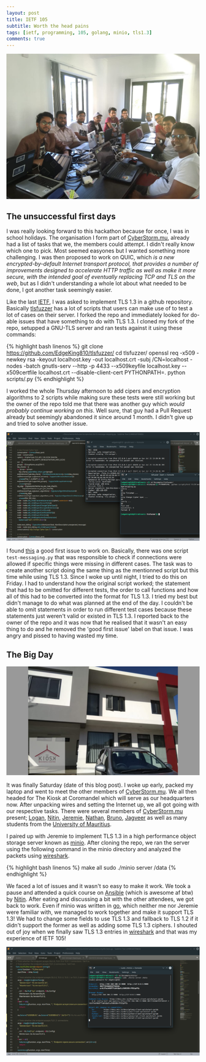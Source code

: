 ```yaml
---
layout: post
title: IETF 105
subtitle: Worth the head pains
tags: [ietf, programming, 105, golang, minio, tls1.3]
comments: true
---
```


![](../img/ietf/team.jpg)

## The unsuccessful first days

I was really looking forward to this hackathon because for once, I was in school holidays.
The organisation I form part of [CyberStorm.mu](https://cyberstorm.mu), already had a list 
of tasks that we, the members could attempt. I didn't really know which one to pick. Most 
seemed easyones but I wanted something more challenging. I was then proposed to work 
on QUIC, which *is a new encrypted-by-default Internet transport protocol, that provides a 
number  of improvements designed to accelerate HTTP traffic as well as make it more secure, 
with the intended goal of eventually replacing TCP and TLS on the web*, but as I didn't
understanding a whole lot about what needed to be done, I got another task seemingly easier.

Like the last [IETF](https://blog.kinesisgames.net/2019-06-24-page3-ietf-104/), I was asked
to implement TLS 1.3 in a github repository. Basically [tlsfuzzer](https://github.com/tomato42/tlsfuzzer/)
has a lot of scripts that users can make use of to test a lot of cases on their server. I forked the
repo and immediately looked for do-able issues that have something to do with TLS 1.3. I cloned
my fork of the repo, setupped a GNU-TLS server and ran tests against it using these commands:

{% highlight bash linenos %}
git clone https://github.com/EdgeKing810/tlsfuzzer/
cd tlsfuzzer/
openssl req -x509 -newkey rsa -keyout localhost.key -out localhost.crt -subj /CN=localhost -nodes -batch
gnutls-serv --http -p 4433 --x509keyfile localhost.key --x509certfile localhost.crt --disable-client-cert
PYTHONPATH=. python scripts/<scriptName>.py 
{% endhighlight %}

I worked the whole Thursday afternoon to add cipers and encryption algorithms to 2 scripts
while making sure these tests were still working but the owner of the repo told me that there
was another guy which *would probably continue working on this*. Well sure, that guy had
a Pull Request already but seemingly abandoned it since around 1 month. I didn't give up and
tried to solve another issue.

![](../img/ietf/tls-fuzzer.png)

I found [this](https://github.com/tomato42/tlsfuzzer/issues/527) a good first issue to work on.
Basically, there was one script ``test-messaging.py`` that was responsible to check if connections
were allowed if specific things were missing in different cases. The task was to create another
script doing the same thing as the mentionned script but this time while using TLS 1.3. Since I
woke up until night, I tried to do this on Friday. I had to understand how the original script worked;
the statement that had to be omitted for different tests, the order to call functions and how all
of this had to be converted into the format for TLS 1.3. I tried my best but didn't manage to do what
was planned at the end of the day. I couldn't be able to omit statements in order to run different
test cases because these statements just weren't valid or existed in TLS 1.3. I reported back to 
the owner of the repo and it was now that he realised that it wasn't an easy thing to do and he
removed the 'good first issue' label on that issue. I was angry and pissed to having wasted my time.

## The Big Day

![](../img/ietf/the-kiosk.jpeg)

It was finally Saturday (date of this blog post). I woke up early, packed my laptop and went to meet
the other members of [CyberStorm.mu](https://cyberstorm.mu). We all then headed for The Kiosk at
Coromandel which will serve as our headquarters now. After unpacking wires and setting the
Internet up, we all got going with our respective tasks. There were several members of
[CyberStorm.mu](https://cyberstorm.mu) present; 
[Logan](https://www.linkedin.com/in/loganaden-velvindron-6b596342/), [Nitin](https://tunnelix.com),
 [Jeremie](https://medium.com/@jeremiedaniel48), [Nathan](https://tecknologg.website/),
[Bruno](https://busymind101.wordpress.com/), [Jagveer](https://jagveerl.blogspot.com/) as well as many
students from the [University of Mauritius](http://uom.ac.mu/).

I paired up with Jeremie to implement TLS 1.3 in a high performance object storage server known
as [minio](https://github.com/minio/minio). After cloning the repo, we ran the server using the following
command in the minio directory and analyzed the packets using [wireshark](https://wireshark.org).

{% highlight bash linenos %}
make all
sudo ./minio server /data
{% endhighlight %}

We faced a lot of issues and it wasn't so easy to make it work. We took a pause and attended a
quick course on [Ansible](https://www.ansible.com) (which is awesome af btw) by [Nitin](https://tunnelix.com). 
After eating and discussing a bit with the other attendees, we got back to work. Even if minio was written
in [go](golang.org), which neither me nor Jeremie were familiar with, we managed to work together
and make it support TLS 1.3! We had to change some fields to use TLS 1.3 and fallback to TLS 1.2 if
it didn't support the former as well as adding some TLS 1.3 ciphers. I shouted out of joy when we
finally saw TLS 1.3 entries in [wireshark](wireshark.org) and that was my experience of IETF 105!

![](../img/ietf/minio.png)
